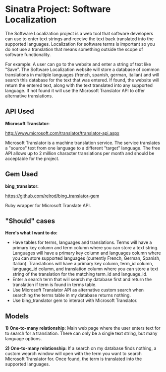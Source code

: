 # Sinatra Project: Software Localization

The Software Localization project is a web tool that software developers can use to enter text strings and receive the text back translated into the supported languages. Localization for software terms is important so you do not use a translation that means something outside the scope of software functionality.

For example: A user can go to the website and enter a string of text like "Save". The Software Localization website will store a database of common translations in multiple languages (french, spanish, german, italian) and will search this database for the text that was entered. If found, the website will return the entered text, along with the text translated into any supported language. If not found it will use the Microsoft Translator API to offer alternative translations.


## API Used

**Microsoft Translator:**

http://www.microsoft.com/translator/translator-api.aspx

Microsoft Translator is a machine translation service. The service translates a "source" text from one language to a different "target" language. The free API allows up to 2 million character translations per month and should be acceptable for the project.


## Gem Used

**bing_translator:**

https://github.com/relrod/bing_translator-gem

Ruby wrapper for Microsoft Translate API.


## "Should" cases

**Here's what I want to do:**

 * Have tables for terms, languages and translations. Terms will have a primary key column and term column where you can store a text string. Languages will have a primary key column and languages column where you can store supported languages (currently French, German, Spanish, Italian). Translations will have a primary key column, term_id column, language_id column, and translation column where you can store a text string of the translation for the matching term_id and language_id.
 * Enter a search term that will search my database first and return the translation if term is found in terms table.
 * Use Microsoft Translator API as alternative custom search when searching the terms table in my database returns nothing.
 * Use bing_translator gem to interact with Microsoft Translator.


## Models

**1) One-to-many relationship:**
Main web page where the user enters text for to search for a translation. There can only be a single text string, but many language options.

**2) One-to-many relationship:**
If a search on my database finds nothing, a custom wearch window will open with the term you want to search Microsoft Translator for. Once found, the term is translated into the supported languages.
